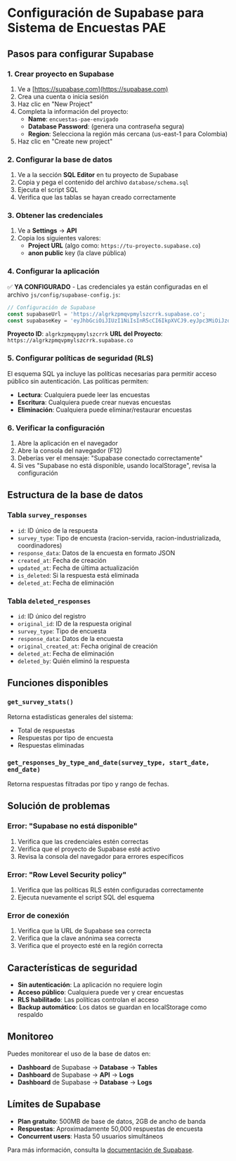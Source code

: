 # Configuración de Supabase para Sistema de Encuestas PAE

## Pasos para configurar Supabase

### 1. Crear proyecto en Supabase

1. Ve a [https://supabase.com](https://supabase.com)
2. Crea una cuenta o inicia sesión
3. Haz clic en "New Project"
4. Completa la información del proyecto:
   - **Name**: `encuestas-pae-envigado`
   - **Database Password**: (genera una contraseña segura)
   - **Region**: Selecciona la región más cercana (us-east-1 para Colombia)
5. Haz clic en "Create new project"

### 2. Configurar la base de datos

1. Ve a la sección **SQL Editor** en tu proyecto de Supabase
2. Copia y pega el contenido del archivo `database/schema.sql`
3. Ejecuta el script SQL
4. Verifica que las tablas se hayan creado correctamente

### 3. Obtener las credenciales

1. Ve a **Settings** → **API**
2. Copia los siguientes valores:
   - **Project URL** (algo como: `https://tu-proyecto.supabase.co`)
   - **anon public** key (la clave pública)

### 4. Configurar la aplicación

✅ **YA CONFIGURADO** - Las credenciales ya están configuradas en el archivo `js/config/supabase-config.js`:

```javascript
// Configuración de Supabase
const supabaseUrl = 'https://algrkzpmqvpmylszcrrk.supabase.co';
const supabaseKey = 'eyJhbGciOiJIUzI1NiIsInR5cCI6IkpXVCJ9.eyJpc3MiOiJzdXBhYmFzZSIsInJlZiI6ImFsZ3JrenBtcXZwbXlsc3pjcnJrIiwicm9sZSI6ImFub24iLCJpYXQiOjE3NTgyMjIyMTIsImV4cCI6MjA3Mzc5ODIxMn0.RZv3EiuAWBhWor1w07-twotlgBvIU-mtedHMdzhqZBU';
```

**Proyecto ID**: `algrkzpmqvpmylszcrrk`
**URL del Proyecto**: `https://algrkzpmqvpmylszcrrk.supabase.co`

### 5. Configurar políticas de seguridad (RLS)

El esquema SQL ya incluye las políticas necesarias para permitir acceso público sin autenticación. Las políticas permiten:

- **Lectura**: Cualquiera puede leer las encuestas
- **Escritura**: Cualquiera puede crear nuevas encuestas
- **Eliminación**: Cualquiera puede eliminar/restaurar encuestas

### 6. Verificar la configuración

1. Abre la aplicación en el navegador
2. Abre la consola del navegador (F12)
3. Deberías ver el mensaje: "Supabase conectado correctamente"
4. Si ves "Supabase no está disponible, usando localStorage", revisa la configuración

## Estructura de la base de datos

### Tabla `survey_responses`
- `id`: ID único de la respuesta
- `survey_type`: Tipo de encuesta (racion-servida, racion-industrializada, coordinadores)
- `response_data`: Datos de la encuesta en formato JSON
- `created_at`: Fecha de creación
- `updated_at`: Fecha de última actualización
- `is_deleted`: Si la respuesta está eliminada
- `deleted_at`: Fecha de eliminación

### Tabla `deleted_responses`
- `id`: ID único del registro
- `original_id`: ID de la respuesta original
- `survey_type`: Tipo de encuesta
- `response_data`: Datos de la encuesta
- `original_created_at`: Fecha original de creación
- `deleted_at`: Fecha de eliminación
- `deleted_by`: Quién eliminó la respuesta

## Funciones disponibles

### `get_survey_stats()`
Retorna estadísticas generales del sistema:
- Total de respuestas
- Respuestas por tipo de encuesta
- Respuestas eliminadas

### `get_responses_by_type_and_date(survey_type, start_date, end_date)`
Retorna respuestas filtradas por tipo y rango de fechas.

## Solución de problemas

### Error: "Supabase no está disponible"
1. Verifica que las credenciales estén correctas
2. Verifica que el proyecto de Supabase esté activo
3. Revisa la consola del navegador para errores específicos

### Error: "Row Level Security policy"
1. Verifica que las políticas RLS estén configuradas correctamente
2. Ejecuta nuevamente el script SQL del esquema

### Error de conexión
1. Verifica que la URL de Supabase sea correcta
2. Verifica que la clave anónima sea correcta
3. Verifica que el proyecto esté en la región correcta

## Características de seguridad

- **Sin autenticación**: La aplicación no requiere login
- **Acceso público**: Cualquiera puede ver y crear encuestas
- **RLS habilitado**: Las políticas controlan el acceso
- **Backup automático**: Los datos se guardan en localStorage como respaldo

## Monitoreo

Puedes monitorear el uso de la base de datos en:
- **Dashboard** de Supabase → **Database** → **Tables**
- **Dashboard** de Supabase → **API** → **Logs**
- **Dashboard** de Supabase → **Database** → **Logs**

## Límites de Supabase

- **Plan gratuito**: 500MB de base de datos, 2GB de ancho de banda
- **Respuestas**: Aproximadamente 50,000 respuestas de encuesta
- **Concurrent users**: Hasta 50 usuarios simultáneos

Para más información, consulta la [documentación de Supabase](https://supabase.com/docs).
